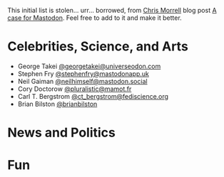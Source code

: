 This initial list is stolen... urr... borrowed, from [Chris Morrell](https://rtsn.dev/@chris) blog post [A case for Mastodon](https://cmorrell.com/mastodon). Feel free to add to it and make it better. 

# Celebrities, Science, and Arts
- George Takei [@georgetakei@universeodon.com](https://universeodon.com/@georgetakei)
- Stephen Fry [@stephenfry@mastodonapp.uk](https://mastodonapp.uk/@stephenfry)
- Neil Gaiman [@neilhimself@mastodon.social](https://mastodon.social/@neilhimself)
- Cory Doctorow [@pluralistic@mamot.fr](https://mamot.fr/@pluralistic)
- Carl T. Bergstrom [@ct_bergstrom@fediscience.org](https://fediscience.org/@ct_bergstrom)
- Brian Bilston [@brianbilston](https://mastodon.online/@brianbilston)

# News and Politics

# Fun

